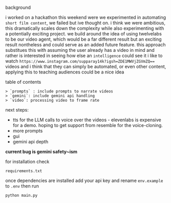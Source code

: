 background

i worked on a hackathon this weekend were we experimented in automating `short film content`, we failed but ive thought on. i think we were ambitious, this dramatically scales down the complexity while also experimenting with a potentially exciting project.
we build around the idea of using twelvelabs to be our video agent, which would be a far different result but an exciting result nontheless and could serve as an added future feature.
this approach substitues this with assuming the user already has a video in mind and rather is interested in seeing how else an `intelligence` could see it
i like to watch `https://www.instagram.com/supparay14k?igsh=ZDE1MWVjZGVmZQ==` videos and i think that they can simply be automated, or even other content, applying this to teaching audiences could be a nice idea 

table of contents

    > `prompts` : include prompts to narrate videos
    > `gemini`: include gemini api handling
    > `video`: processing video to frame rate

next steps: 
- tts for the LLM calls to voice over the videos - elevenlabs is expensive for a demo. hoping to get support from resemble for the voice-cloning.
- more prompts
- gui
- gemini api depth

**current bug is gemini safety~ism**

for installation check
``` 
requirements.txt
```

once dependencies are installed 
add your api key and rename `env.example` to `.env`
then run
```
python main.py
```
